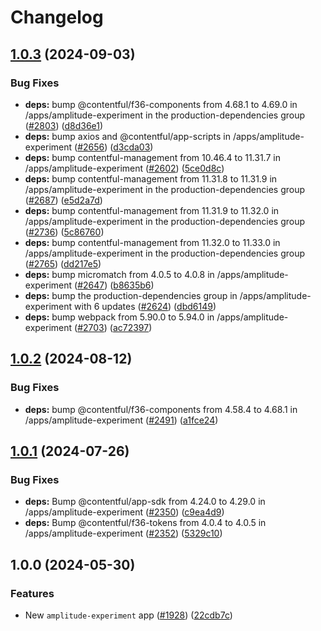 # Changelog

## [1.0.3](https://github.com/contentful/marketplace-partner-apps/compare/amplitude-contentful-v1.0.2...amplitude-contentful-v1.0.3) (2024-09-03)


### Bug Fixes

* **deps:** bump @contentful/f36-components from 4.68.1 to 4.69.0 in /apps/amplitude-experiment in the production-dependencies group ([#2803](https://github.com/contentful/marketplace-partner-apps/issues/2803)) ([d8d36e1](https://github.com/contentful/marketplace-partner-apps/commit/d8d36e18d639a016a3f79f124b193e0423d71059))
* **deps:** bump axios and @contentful/app-scripts in /apps/amplitude-experiment ([#2656](https://github.com/contentful/marketplace-partner-apps/issues/2656)) ([d3cda03](https://github.com/contentful/marketplace-partner-apps/commit/d3cda035da8033e91fe699dd44772ef8c41d2919))
* **deps:** bump contentful-management from 10.46.4 to 11.31.7 in /apps/amplitude-experiment ([#2602](https://github.com/contentful/marketplace-partner-apps/issues/2602)) ([5ce0d8c](https://github.com/contentful/marketplace-partner-apps/commit/5ce0d8cff5d854a136598f339c1c83c40dd30792))
* **deps:** bump contentful-management from 11.31.8 to 11.31.9 in /apps/amplitude-experiment in the production-dependencies group ([#2687](https://github.com/contentful/marketplace-partner-apps/issues/2687)) ([e5d2a7d](https://github.com/contentful/marketplace-partner-apps/commit/e5d2a7dbe495b1de2adc1366a96f9e129a98d847))
* **deps:** bump contentful-management from 11.31.9 to 11.32.0 in /apps/amplitude-experiment in the production-dependencies group ([#2736](https://github.com/contentful/marketplace-partner-apps/issues/2736)) ([5c86760](https://github.com/contentful/marketplace-partner-apps/commit/5c867604cd6afa1e87331409dabb96e2a1871fce))
* **deps:** bump contentful-management from 11.32.0 to 11.33.0 in /apps/amplitude-experiment in the production-dependencies group ([#2765](https://github.com/contentful/marketplace-partner-apps/issues/2765)) ([dd217e5](https://github.com/contentful/marketplace-partner-apps/commit/dd217e52698c0ce149d237a0a672ca2013b599f8))
* **deps:** bump micromatch from 4.0.5 to 4.0.8 in /apps/amplitude-experiment ([#2647](https://github.com/contentful/marketplace-partner-apps/issues/2647)) ([b8635b6](https://github.com/contentful/marketplace-partner-apps/commit/b8635b6f8a6adf88d2b898f55c3efebb323deec9))
* **deps:** bump the production-dependencies group in /apps/amplitude-experiment with 6 updates ([#2624](https://github.com/contentful/marketplace-partner-apps/issues/2624)) ([dbd6149](https://github.com/contentful/marketplace-partner-apps/commit/dbd614908fede75aa0adaa0aba1eaae64476b821))
* **deps:** bump webpack from 5.90.0 to 5.94.0 in /apps/amplitude-experiment ([#2703](https://github.com/contentful/marketplace-partner-apps/issues/2703)) ([ac72397](https://github.com/contentful/marketplace-partner-apps/commit/ac723978f05b4193286000cffdf53c93cb3f6734))

## [1.0.2](https://github.com/contentful/marketplace-partner-apps/compare/amplitude-contentful-v1.0.1...amplitude-contentful-v1.0.2) (2024-08-12)


### Bug Fixes

* **deps:** bump @contentful/f36-components from 4.58.4 to 4.68.1 in /apps/amplitude-experiment ([#2491](https://github.com/contentful/marketplace-partner-apps/issues/2491)) ([a1fce24](https://github.com/contentful/marketplace-partner-apps/commit/a1fce24c0051fdad1c4bcec9a807c983360d4c37))

## [1.0.1](https://github.com/contentful/marketplace-partner-apps/compare/amplitude-contentful-v1.0.0...amplitude-contentful-v1.0.1) (2024-07-26)


### Bug Fixes

* **deps:** Bump @contentful/app-sdk from 4.24.0 to 4.29.0 in /apps/amplitude-experiment ([#2350](https://github.com/contentful/marketplace-partner-apps/issues/2350)) ([c9ea4d9](https://github.com/contentful/marketplace-partner-apps/commit/c9ea4d91cdff4f5d97b57121418fc2c468ad53a7))
* **deps:** Bump @contentful/f36-tokens from 4.0.4 to 4.0.5 in /apps/amplitude-experiment ([#2352](https://github.com/contentful/marketplace-partner-apps/issues/2352)) ([5329c10](https://github.com/contentful/marketplace-partner-apps/commit/5329c10a6e898ea4253c1cb8bf464a20fc1e188b))

## 1.0.0 (2024-05-30)


### Features

* New `amplitude-experiment` app ([#1928](https://github.com/contentful/marketplace-partner-apps/issues/1928)) ([22cdb7c](https://github.com/contentful/marketplace-partner-apps/commit/22cdb7c4f6ea21dea7bb746b4aca777f1fdad98a))
